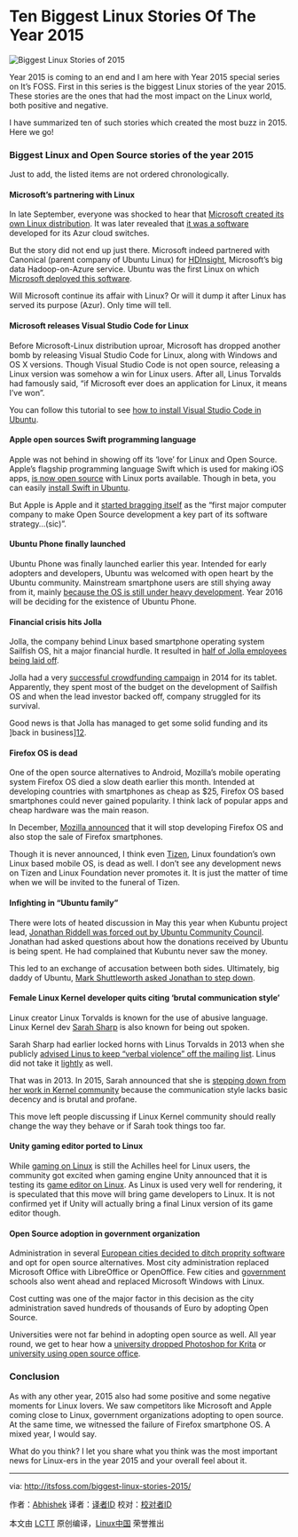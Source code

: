 Ten Biggest Linux Stories Of The Year 2015
================================================================================
![Biggest Linux Stories of 2015](http://itsfoss.com/wp-content/uploads/2015/12/Biggest-Linux-Stories-2015.jpg)

Year 2015 is coming to an end and I am here with Year 2015 special series on It’s FOSS. First in this series is the biggest Linux stories of the year 2015. These stories are the ones that had the most impact on the Linux world, both positive and negative.

I have summarized ten of such stories which created the most buzz in 2015. Here we go!

### Biggest Linux and Open Source stories of the year 2015 ###

Just to add, the listed items are not ordered chronologically.

#### Microsoft’s partnering with Linux ####

In late September, everyone was shocked to hear that [Microsoft created its own Linux distribution][1]. It was later revealed that [it was a software][2] developed for its Azur cloud switches.

But the story did not end up just there. Microsoft indeed partnered with Canonical (parent company of Ubuntu Linux) for [HDInsight][3], Microsoft’s big data Hadoop-on-Azure service. Ubuntu was the first Linux on which [Microsoft deployed this software][4].

Will Microsoft continue its affair with Linux? Or will it dump it after Linux has served its purpose (Azur). Only time will tell.

#### Microsoft releases Visual Studio Code for Linux ####

Before Microsoft-Linux distribution uproar, Microsoft has dropped another bomb by releasing Visual Studio Code for Linux, along with Windows and OS X versions. Though Visual Studio Code is not open source, releasing a Linux version was somehow a win for Linux users. After all, Linus Torvalds had famously said, “if Microsoft ever does an application for Linux, it means I’ve won”.

You can follow this tutorial to see [how to install Visual Studio Code in Ubuntu][5].

#### Apple open sources Swift programming language ####

Apple was not behind in showing off its ‘love’ for Linux and Open Source. Apple’s flagship programming language Swift which is used for making iOS apps, [is now open source][6] with Linux ports available. Though in beta, you can easily [install Swift in Ubuntu][7].

But Apple is Apple and it [started bragging itself][8] as the “first major computer company to make Open Source development a key part of its software strategy…(sic)”.

#### Ubuntu Phone finally launched ####

Ubuntu Phone was finally launched earlier this year. Intended for early adopters and developers, Ubuntu was welcomed with open heart by the Ubuntu community. Mainstream smartphone users are still shying away from it, mainly [because the OS is still under heavy development][9]. Year 2016 will be deciding for the existence of Ubuntu Phone.

#### Financial crisis hits Jolla ####

Jolla, the company behind Linux based smartphone operating system Sailfish OS, hit a major financial hurdle. It resulted in [half of Jolla employees being laid off][10].

Jolla had a very [successful crowdfunding campaign][11] in 2014 for its tablet. Apparently, they spent most of the budget on the development of Sailfish OS and when the lead investor backed off, company struggled for its survival.

Good news is that Jolla has managed to get some solid funding and its ]back in business][12].

#### Firefox OS is dead ####

One of the open source alternatives to Android, Mozilla’s mobile operating system Firefox OS died a slow death earlier this month. Intended at developing countries with smartphones as cheap as $25, Firefox OS based smartphones could never gained popularity. I think lack of popular apps and cheap hardware was the main reason.

In December, [Mozilla announced][13] that it will stop developing Firefox OS and also stop the sale of Firefox smartphones.

Though it is never announced, I think even [Tizen][14], Linux foundation’s own Linux based mobile OS, is dead as well. I don’t see any development news on Tizen and Linux Foundation never promotes it. It is just the matter of time when we will be invited to the funeral of Tizen.

#### Infighting in “Ubuntu family” ####

There were lots of heated discussion in May this year when Kubuntu project lead, [Jonathan Riddell was forced out by Ubuntu Community Council][15]. Jonathan had asked questions about how the donations received by Ubuntu is being spent. He had complained that Kubuntu never saw the money.

This led to an exchange of accusation between both sides. Ultimately, big daddy of Ubuntu, [Mark Shuttleworth asked Jonathan to step down][16].

#### Female Linux Kernel developer quits citing ‘brutal communication style’ ####

Linux creator Linux Torvalds is known for the use of abusive language. Linux Kernel dev [Sarah Sharp][17] is also known for being out spoken.

Sarah Sharp had earlier locked horns with Linus Torvalds in 2013 when she publicly [advised Linus to keep “verbal violence” off the mailing list][18]. Linus did not take it [lightly][19] as well.

That was in 2013. In 2015, Sarah announced that she is [stepping down from her work in Kernel community][20] because the communication style lacks basic decency and is brutal and profane.

This move left people discussing if Linux Kernel community should really change the way they behave or if Sarah took things too far.

#### Unity gaming editor ported to Linux ####

While [gaming on Linux][21] is still the Achilles heel for Linux users, the community got excited when gaming engine Unity announced that it is testing its [game editor on Linux][22]. As Linux is used very well for rendering, it is speculated that this move will bring game developers to Linux. It is not confirmed yet if Unity will actually bring a final Linux version of its game editor though.

#### Open Source adoption in government organization ####

Administration in several [European cities decided to ditch proprity software][23] and opt for open source alternatives. Most city administration replaced Microsoft Office with LibreOffice or OpenOffice. Few cities and [government][24] schools also went ahead and replaced Microsoft Windows with Linux.

Cost cutting was one of the major factor in this decision as the city administration saved hundreds of thousands of Euro by adopting Open Source.

Universities were not far behind in adopting open source as well. All year round, we get to hear how a [university dropped Photoshop for Krita][25] or [university using open source office][26].

### Conclusion ###

As with any other year, 2015 also had some positive and some negative moments for Linux lovers. We saw competitors like Microsoft and Apple coming close to Linux, government organizations adopting to open source. At the same time, we witnessed the failure of Firefox smartphone OS. A mixed year, I would say.

What do you think? I let you share what you think was the most important news for Linux-ers in the year 2015 and your overall feel about it.

--------------------------------------------------------------------------------

via: http://itsfoss.com/biggest-linux-stories-2015/

作者：[Abhishek][a]
译者：[译者ID](https://github.com/译者ID)
校对：[校对者ID](https://github.com/校对者ID)

本文由 [LCTT](https://github.com/LCTT/TranslateProject) 原创编译，[Linux中国](https://linux.cn/) 荣誉推出

[a]:http://itsfoss.com/author/abhishek/
[1]:http://www.theregister.co.uk/2015/09/18/microsoft_has_developed_its_own_linux_repeat_microsoft_has_developed_its_own_linux/
[2]:http://arstechnica.com/information-technology/2015/09/microsoft-has-built-software-but-not-a-linux-distribution-for-its-software-switches/
[3]:https://azure.microsoft.com/en-us/services/hdinsight/
[4]:http://www.zdnet.com/article/microsoft-deploys-first-major-server-application-on-ubuntu-linux/
[5]:http://itsfoss.com/install-visual-studio-code-ubuntu/
[6]:http://itsfoss.com/swift-open-source-linux/
[7]:http://itsfoss.com/use-swift-linux/
[8]:https://business.facebook.com/itsfoss/photos/pb.115098615297581.-2207520000.1450817108./634288916711879/?type=3&theater
[9]:http://www.engadget.com/2015/07/24/ubuntu-phone-review/
[10]:http://techcrunch.com/2015/11/20/jolla-running-out-of-runway-for-its-android-alternative/
[11]:https://www.indiegogo.com/projects/jolla-tablet-world-s-first-crowdsourced-tablet#/
[12]:https://blog.jolla.com/jolla-back-business/
[13]:http://arstechnica.com/gadgets/2015/12/firefox-os-smartphones-are-dead/
[14]:https://www.tizen.org/
[15]:http://www.omgubuntu.co.uk/2015/05/kubuntu-project-lead-asked-to-step-down-by-ubuntu-community-council
[16]:http://www.cio.com/article/2926838/linux/mark-shuttleworth-ubuntu-community-council-ask-kubuntu-developer-to-step-down-as-leader.html
[17]:http://sarah.thesharps.us/
[18]:http://www.techeye.net/chips/linus-torvalds-and-intel-woman-in-sweary-spat
[19]:http://marc.info/?l=linux-kernel&m=137392506516022&w=2
[20]:http://www.networkworld.com/article/2988850/opensource-subnet/linux-kernel-dev-sarah-sharp-quits-citing-brutal-communications-style.html
[21]:http://itsfoss.com/linux-gaming-guide/
[22]:http://itsfoss.com/unity-gaming-engine-linux/
[23]:http://itsfoss.com/tag/open-source-adoption/
[24]:http://itsfoss.com/spanish-school-ditches-windows-ubuntu/
[25]:http://itsfoss.com/french-university-dumps-adobe-photoshop-open-source-app-krita/
[26]:http://itsfoss.com/hungarian-universities-switch-eurooffice/

